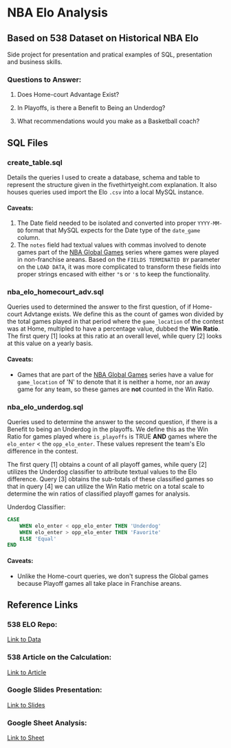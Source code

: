 # NBA Elo Analysis
## Based on 538 Dataset on Historical NBA Elo

Side project for presentation and pratical examples of SQL, presentation and business skills.

### Questions to Answer:
1. Does Home-court Advantage Exist?

2. In Playoffs, is there a Benefit to Being an Underdog?

3. What recommendations would you make as a Basketball coach?

## SQL Files

### **create_table.sql**
Details the queries I used to create a database, schema and table to represent the structure given in the fivethirtyeight.com explanation.  It also houses queries used import the Elo `.csv` into a local MySQL instance.

#### Caveats:
1. The Date field needed to be isolated and converted into proper `YYYY-MM-DD` format that MySQL expects for the Date type of the `date_game` column.  
2. The `notes` field had textual values with commas involved to denote games part of the [NBA Global Games](https://en.wikipedia.org/wiki/NBA_Global_Games) series where games were played in non-franchise areans.  Based on the `FIELDS TERMINATED BY` parameter on the `LOAD DATA`, it was more complicated to transform these fields into proper strings encased with either `"`s or `'`s to keep the functionality.

### **nba_elo_homecourt_adv.sql**
Queries used to determined the answer to the first question, of if Home-court Advtange exists.  We define this as the count of games won divided by the total games played in that period where the `game_location` of the contest was at Home, multipled to have a percentage value, dubbed the **Win Ratio**.  The first query [1] looks at this ratio at an overall level, while query [2] looks at this value on a yearly basis.

#### Caveats:
* Games that are part of the [NBA Global Games](https://en.wikipedia.org/wiki/NBA_Global_Games) series have a value for `game_location` of 'N' to denote that it is neither a home, nor an away game for any team, so these games are **not** counted in the Win Ratio.

### **nba_elo_underdog.sql**
Queries used to determine the answer to the second question, if there is a Benefit to being an Underdog in the playoffs.  We define this as the Win Ratio for games played where `is_playoffs` is TRUE **AND** games where the `elo_enter` < the `opp_elo_enter`.  These values represent the team's Elo difference in the contest.

The first query [1] obtains a count of all playoff games, while query [2] utilizes the Underdog classifier to attribute textual values to the Elo difference.  Query [3] obtains the sub-totals of these classified games so that in query [4] we can utilize the Win Ratio metric on a total scale to determine the win ratios of classified playoff games for analysis.

Underdog Classifier:
```sql
CASE 
    WHEN elo_enter < opp_elo_enter THEN 'Underdog'
    WHEN elo_enter > opp_elo_enter THEN 'Favorite'
    ELSE 'Equal'
END
```

#### Caveats:
* Unlike the Home-court queries, we don't supress the Global games because Playoff games all take place in Franchise areans.


## Reference Links
### 538 ELO Repo:

[Link to Data](https://github.com/fivethirtyeight/data/tree/master/nba-elo "538 Data")

### 538 Article on the Calculation:
[Link to Article](https://fivethirtyeight.com/features/how-we-calculate-nba-elo-ratings/ "538 Blog Post")

### Google Slides Presentation:
[Link to Slides](https://docs.google.com/presentation/d/1fUcpuJ714l--N4Dh-frQ8EnDUKVYHbZOmRYS2CENUCY/edit?usp=sharing "Google Slides")

### Google Sheet Analysis:
[Link to Sheet](https://docs.google.com/spreadsheets/d/1C51OMJWJtAfmNpjK_aOv4YGCB6ku42arU90qX76S0kQ/edit?usp=sharing "Google Sheet")

